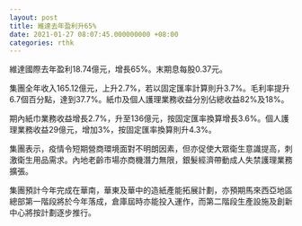 ```yaml
---
layout: post
title: 維達去年盈利升65%
date: 2021-01-27 08:07:45.000000000 +08:00
categories: rthk
---
```


維達國際去年盈利18.74億元，增長65%。末期息每股0.37元。

集團全年收入165.12億元，上升2.7%，若以固定匯率計算則升3.7%。毛利率提升6.7個百分點，達到37.7%。紙巾及個人護理業務收益分別佔總收益82%及18%。

期內紙巾業務收益增長2.7%，升至136億元，按固定匯率換算增長3.6%。個人護理業務收益29億元，增加3%，按固定匯率換算則升4.3%。

集團表示，疫情令短期營商環境面對不明朗因素，但亦促使大眾衛生意識提高，刺激衛生用品需求。內地老齡市場亦商機潛力無限，銀髮經濟帶動成人失禁護理業務擴張。

集團預計今年完成在華南，華東及華中的造紙產能拓展計劃，亦預期馬來西亞地區總部第一階段將於今年落成，倉庫屆時亦能投入運作，而第二階段生產設施及創新中心將按計劃逐步推行。
